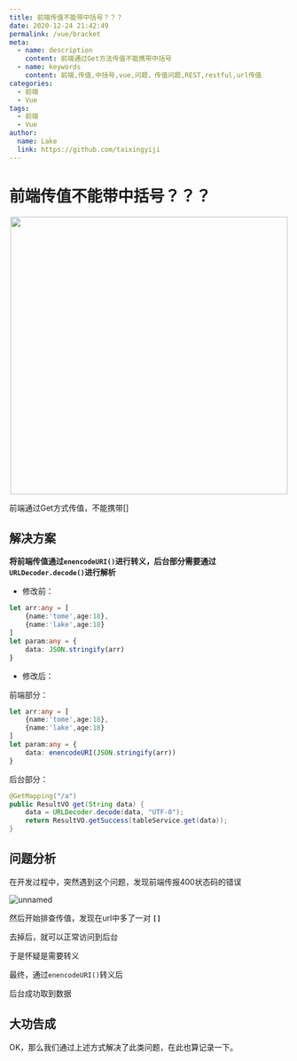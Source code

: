 ```yaml
---
title: 前端传值不能带中括号？？？
date: 2020-12-24 21:42:49
permalink: /vue/bracket
meta:
  - name: description
    content: 前端通过Get方法传值不能携带中括号
  - name: keywords
    content: 前端,传值,中括号,vue,问题，传值问题,REST,restful,url传值
categories:
  - 前端
  - Vue
tags:
  - 前端
  - Vue
author:
  name: Lake
  link: https://github.com/taixingyiji
---
```

#  前端传值不能带中括号？？？

<p align="center">
  <img src="https://cdn.jsdelivr.net/gh/taixingyiji/image_store@main/blog/20201224210101.jpg" width="500">
</p>

前端通过Get方式传值，不能携带[]

## 解决方案

**将前端传值通过`enencodeURI()`进行转义，后台部分需要通过 `URLDecoder.decode()`进行解析**

* 修改前：

```typescript
let arr:any = [
    {name:'tome',age:18},
    {name:'lake',age:18}
]
let param:any = {
	data: JSON.stringify(arr)
}
```

* 修改后：

前端部分：

```typescript
let arr:any = [
    {name:'tome',age:18},
    {name:'lake',age:18}
]
let param:any = {
	data: enencodeURI(JSON.stringify(arr))
}
```

后台部分：

```java
@GetMapping("/a")
public ResultVO get(String data) {
    data = URLDecoder.decode(data, "UTF-8");
	return ResultVO.getSuccess(tableService.get(data));
}
```

## 问题分析

在开发过程中，突然遇到这个问题，发现前端传报400状态码的错误

![unnamed](https://cdn.jsdelivr.net/gh/taixingyiji/image_store@main/blog/20201224211514.png)

然后开始排查传值，发现在url中多了一对 **`[]`**

去掉后，就可以正常访问到后台

于是怀疑是需要转义

最终，通过`enencodeURI()`转义后

后台成功取到数据

## 大功告成

OK，那么我们通过上述方式解决了此类问题，在此也算记录一下。




